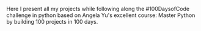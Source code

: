 Here I present all my projects while following along the #100DaysofCode challenge in python based on Angela Yu's excellent course: Master Python by building 100 projects in 100 days.

